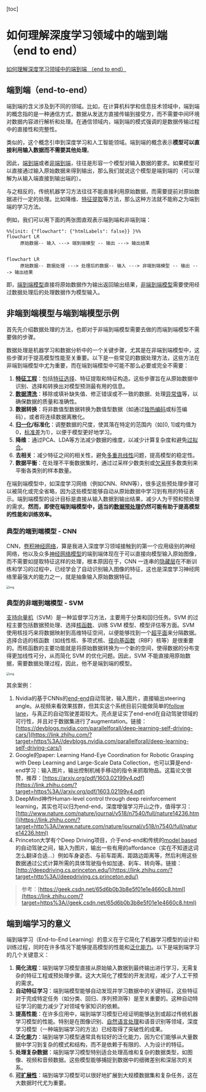 [toc]

# 如何理解深度学习领域中的端到端 （end to end）

[如何理解深度学习领域中的端到端 （end to end）](https://zhuanlan.zhihu.com/p/686887845)

## 端到端（end-to-end）

端到端的含义涉及到不同的领域。比如，在计算机科学和信息技术领域中，端到端的概念指的是一种通信方式，数据从发送方直接传输到接受方，而不需要中间环境对数据内容进行解析和处理。在通信领域内，端到端的模式强调的是数据传输过程中的直接性和完整性。

类似的，这个概念引申到深度学习和人工智能领域。端到端的概念表示**模型可以直接利用输入数据而不需要其他处理**。

因此，<u>端到端</u>或者<u>非端到端</u>，往往是形容一个模型对输入数据的要求。如果模型可以直接通过输入原始数据来得到输出，那么我们就说这个模型是端到端的（可以理解为从输入端直接到输出端的）。

与之相反的，传统机器学习方法往往不能直接利用原始数据，而需要提前对原始数据进行一定的处理。比如降维、[特征提取](https://zhida.zhihu.com/search?q=特征提取&zhida_source=entity&is_preview=1)等方法，那么这种方法就不能称之为端到端的学习方法。

例如，我们可以用下面的两张图直观表示端到端和非端到端：

```mermaid
%%{init: {"flowchart": {"htmlLabels": false}} }%%
flowchart LR
     原始数据-- 输入 ---> 端到端模型 -- 输出 ---> 输出结果


```

```mermaid
flowchart LR
     原始数据-- 数据处理 ---> 处理后的数据-- 输入 ---> 非端到端模型 -- 输出 ---> 输出结果
```

即，[端到端模型](https://zhida.zhihu.com/search?q=端到端模型&zhida_source=entity&is_preview=1)直接将原始数据作为输出返回输出结果，[非端到端模型](https://zhida.zhihu.com/search?q=非端到端模型&zhida_source=entity&is_preview=1)需要使用经过数据处理后的处理数据作为模型输入。

## 非端到端模型与端到端模型示例

首先先介绍数据处理的方法，也即对于非端到端模型需要去做的而端到端模型不需要做的步骤。

数据处理是机器学习和数据分析中的一个关键步骤，尤其是在非端到端模型中，这些步骤对于提高模型性能至关重要。以下是一些常见的数据处理方法，这些方法在非端到端模型中尤为重要，而在端到端模型中可能不那么必要或完全不需要：

1. **[特征工程](https://zhida.zhihu.com/search?q=特征工程&zhida_source=entity&is_preview=1)**：包括[特征选择](https://zhida.zhihu.com/search?q=特征选择&zhida_source=entity&is_preview=1)、特征提取和特征构造。这些步骤旨在从原始数据中识别、选择和转换出对模型预测最有用的信息。
2. **[数据清洗](https://zhida.zhihu.com/search?q=数据清洗&zhida_source=entity&is_preview=1)**：移除或填补缺失值、修正错误或不一致的数据、处理[异常值](https://zhida.zhihu.com/search?q=异常值&zhida_source=entity&is_preview=1)等，以确保数据的质量和准确性。
3. **数据转换**：将非数值型数据转换为数值型数据（如通过[独热编码](https://zhida.zhihu.com/search?q=独热编码&zhida_source=entity&is_preview=1)或标签编码），或者将连续数据离散化。
4. **[归一化](https://zhida.zhihu.com/search?q=归一化&zhida_source=entity&is_preview=1)/标准化**：调整数据的尺度，使其落在特定的范围内（如[0, 1]或均值为0，[标准差](https://zhida.zhihu.com/search?q=标准差&zhida_source=entity&is_preview=1)为1），以便于模型更好地学习。
5. **降维**：通过PCA、LDA等方法减少数据的维度，以减少计算复杂度和避免[过拟合](https://zhida.zhihu.com/search?q=过拟合&zhida_source=entity&is_preview=1)。
6. **去相关**：减少特征之间的相关性，避免[多重共线性](https://zhida.zhihu.com/search?q=多重共线性&zhida_source=entity&is_preview=1)问题，提高模型的稳定性。
7. **数据平衡**：在处理不平衡数据集时，通过过采样少数类别或[欠采样](https://zhida.zhihu.com/search?q=欠采样&zhida_source=entity&is_preview=1)多数类别来平衡各类别的样本数量。

在端到端模型中，如深度学习网络（例如CNN、RNN等），很多这些预处理步骤可以被简化或完全省略，因为这些模型能够自动从原始数据中学习到有用的特征表示。端到端模型的设计目标是直接从输入数据到输出结果，减少人为干预和预处理的需求。**然而，即使在端到端模型中，适当的[数据预处理](https://zhida.zhihu.com/search?q=数据预处理&zhida_source=entity&is_preview=1)仍然可能有助于提高模型的性能和训练效率。**

### 典型的端到端模型 - CNN

CNN，[卷积神经网络](https://zhida.zhihu.com/search?q=卷积神经网络&zhida_source=entity&is_preview=1)，算是我进入深度学习领域接触到的第一个应用级别的神经网络，他以及众多[神经网络模型](https://zhida.zhihu.com/search?q=神经网络模型&zhida_source=entity&is_preview=1)的端到端体现在于可以直接向模型输入原始图像，而不需要如提取特征这样的处理，根本原因在于，CNN 一连串的[隐藏层](https://zhida.zhihu.com/search?q=隐藏层&zhida_source=entity&is_preview=1)在不断训练和学习的过程中，已经学会了自动识别输入图像的特征，这也是深度学习神经网络里最强大的能力之一，就是抽象输入原始数据特征。

<img src="https://pic3.zhimg.com/80/v2-bfdda5c2e76e90dcd98896779899eb22_1440w.webp" alt="img" style="zoom:50%;" />

### 典型的非端到端模型 - SVM

[支持向量机](https://zhida.zhihu.com/search?q=支持向量机&zhida_source=entity&is_preview=1)（SVM）是一种监督学习方法，主要用于分类和回归任务。SVM 的过程主要包括数据预处理、选择[核函数](https://zhida.zhihu.com/search?q=核函数&zhida_source=entity&is_preview=1)、训练 SVM 模型、模型评估等方面。SVM使用核技巧来将数据映射到高维特征空间，以便能够找到一个[超平面](https://zhida.zhihu.com/search?q=超平面&zhida_source=entity&is_preview=1)来分隔数据。选择合适的核函数（如线性核、多项式核、[径向基函数](https://zhida.zhihu.com/search?q=径向基函数&zhida_source=entity&is_preview=1)（RBF）核等）是很重要的。而核函数的主要功能就是将原始数据转换为一个新的空间，使得数据的分布变得更加线性可分，从而简化 SVM 的优化问题。因此，SVM 不能直接用原始数据，需要数据处理过程，因此，他不是端到端的模型。

<img src="https://pic3.zhimg.com/80/v2-1f1201ea991ba4c27dab913deff4ee06_1440w.webp" alt="img" style="zoom:50%;" />

其余案例：

1. Nvidia的基于CNNs的[end-end](https://zhida.zhihu.com/search?q=end-end&zhida_source=entity&is_preview=1)自动驾驶，输入图片，直接输出steering angle。从视频来看效果拔群，但其实这个系统目前只能做简单的[follow lane](https://zhida.zhihu.com/search?q=follow+lane&zhida_source=entity&is_preview=1)，与真正的自动驾驶差距较大。亮点是证实了end-end在自动驾驶领域的可行性，并且对于数据集进行了augmentation。链接：[https://devblogs.nvidia.com/parallelforall/deep-learning-self-driving-cars/](https://link.zhihu.com/?target=https%3A//devblogs.nvidia.com/parallelforall/deep-learning-self-driving-cars/)
2. Google的paper: Learning Hand-Eye Coordination for Robotic Grasping with Deep Learning and Large-Scale Data Collection，也可以算是end-end学习：输入图片，输出控制机械手移动的指令来抓取物品。这篇论文很赞，推荐：[https://arxiv.org/pdf/1603.02199v4.pdf](https://link.zhihu.com/?target=https%3A//arxiv.org/pdf/1603.02199v4.pdf)
3. DeepMind神作Human-level control through deep reinforcement learning，其实也可以归为end-end，深度增强学习开山之作，值得学习：[http://www.nature.com/nature/journal/v518/n7540/full/nature14236.html](https://link.zhihu.com/?target=http%3A//www.nature.com/nature/journal/v518/n7540/full/nature14236.html)
4. Princeton大学有个Deep Driving项目，介于end-end和传统的[model based](https://zhida.zhihu.com/search?q=model+based&zhida_source=entity&is_preview=1)的自动驾驶之间，输入为图片，输出一些有用的affordance（实在不知道这词怎么翻译合适…）例如车身姿态、与前车距离、距路边距离等，然后利用这些数据通过公式计算所需的具体驾驶指令如加速、刹车、转向等。链接：[http://deepdriving.cs.princeton.edu/](https://link.zhihu.com/?target=http%3A//deepdriving.cs.princeton.edu/)

> 参考：[https://geek.csdn.net/65d6b0b3b8e5f01e1e4660c8.html](https://link.zhihu.com/?target=https%3A//geek.csdn.net/65d6b0b3b8e5f01e1e4660c8.html)

## 端到端学习的意义

端到端学习（End-to-End Learning）的意义在于它简化了机器学习模型的设计和训练过程，同时在许多情况下能够提高模型的性能和[泛化能力](https://zhida.zhihu.com/search?q=泛化能力&zhida_source=entity&is_preview=1)。以下是端到端学习的几个关键意义：

1. **简化流程**：端到端学习模型直接从原始输入数据到最终输出进行学习，无需复杂的特征工程或预处理步骤。这大大简化了模型的开发流程，减少了人工干预的需求。
2. **自动特征学习**：端到端模型能够自动发现并学习数据中的关键特征，这些特征对于完成特定任务（如分类、回归、序列预测等）是至关重要的。这种自动特征学习的能力减少了对领域专家知识的依赖。
3. **提高性能**：在许多应用中，端到端学习模型已经证明能够达到或超过传统机器学习模型的性能。特别是在图像识别、[自然语言处理](https://zhida.zhihu.com/search?q=自然语言处理&zhida_source=entity&is_preview=1)和语音识别等领域，深度学习模型（一种端到端学习的方法）已经取得了突破性的成果。
4. **泛化能力**：端到端学习模型通常具有较好的泛化能力，因为它们能够从大量数据中学习到复杂的模式和结构，而不是依赖于有限的、人为设计的特征。
5. **处理复杂数据**：端到端学习模型特别适合处理高维和复杂的数据类型，如图像、视频和音频数据。这些模型能够捕捉到数据中的细微差别和深层次的关系。
6. **[可扩展性](https://zhida.zhihu.com/search?q=可扩展性&zhida_source=entity&is_preview=1)**：端到端学习模型可以很好地扩展到大规模数据集和复杂任务，这在大数据时代尤为重要。